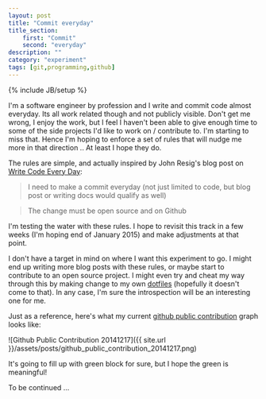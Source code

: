 ```yaml
---
layout: post
title: "Commit everyday"
title_section: 
    first: "Commit"
    second: "everyday"
description: ""
category: "experiment"
tags: [git,programming,github]
---
```

{% include JB/setup %}

I'm a software engineer by profession and I write and commit code almost everyday. Its all work related though and not 
publicly visible. Don't get me wrong, I enjoy the work, but I feel I haven't been able to give enough time to some 
of the side projects I'd like to work on / contribute to. I'm starting to miss that. Hence I'm hoping to enforce a set 
of rules that will nudge me more in that direction .. At least I hope they do.

The rules are simple, and actually inspired by John Resig's blog post on 
[Write Code Every Day](http://ejohn.org/blog/write-code-every-day/):

  > I need to make a commit everyday (not just limited to code, but blog post or writing docs would qualify as well)

  > The change must be open source and on Github

I'm testing the water with these rules. I hope to revisit this track in a few weeks (I'm hoping end of January 2015) 
and make adjustments at that point.

I don't have a target in mind on where I want this experiment to go. I might end up writing more blog posts with these
rules, or maybe start to contribute to an open source project. I might even try and cheat my way through this by making 
change to my own [dotfiles](https://github.com/khanduri/dotfiles) (hopefully it doesn't come to that). In any case, 
I'm sure the introspection will be an interesting one for me.

Just as a reference, here's what my current [github public contribution](https://github.com/khanduri/) graph looks like:

![Github Public Contribution 20141217]({{ site.url }}/assets/posts/github_public_contribution_20141217.png)

It's going to fill up with green block for sure, but I hope the green is meaningful!

To be continued ...
